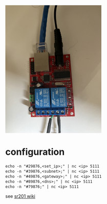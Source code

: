 <img src="sr201.jpg" alt="SR-201 module" width="300"/>

# configuration

    echo -n "#29876,<set_ip>;" | nc <ip> 5111
    echo -n "#39876,<subnet>;" | nc <ip> 5111
    echo -n "#49876,<gateway>;" | nc <ip> 5111
    echo -n "#89876,<dns>;" | nc <ip> 5111
    echo -n "#79876;" | nc <ip> 5111

see [sr201 wiki](https://github.com/cryxli/sr201/wiki)
